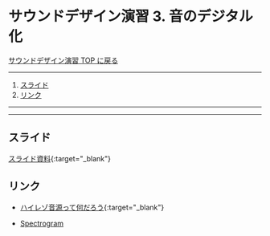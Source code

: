 # サウンドデザイン演習 3. 音のデジタル化<!-- omit in toc -->

[サウンドデザイン演習 TOP に戻る](./index.md)

---

1. [スライド](#スライド)
2. [リンク](#リンク)

---

---

## スライド

[スライド資料](./sd_02slide.pdf){:target="_blank"}

## リンク
- [ハイレゾ音源って何だろう](https://www3.jvckenwood.com/audio_w/high-resolution/guidance.html){:target="_blank"}

- [Spectrogram](https://musiclab.chromeexperiments.com/Spectrogram/)